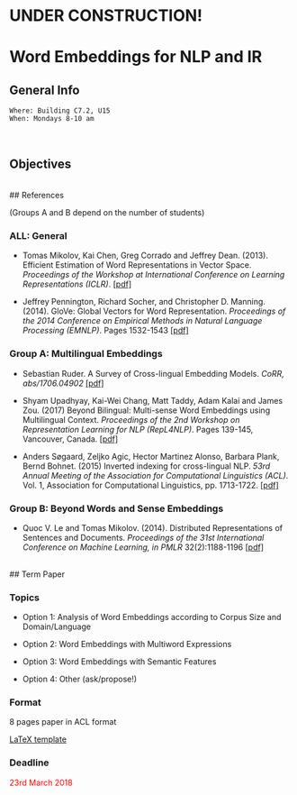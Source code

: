 # UNDER CONSTRUCTION!

# Word Embeddings for NLP and IR

## General Info
```
Where: Building C7.2, U15
When: Mondays 8-10 am
```
<br>

## Objectives


<br>
## References

(Groups A and B depend on the number of students)

### ALL: General 

* Tomas Mikolov, Kai Chen, Greg Corrado and Jeffrey Dean. (2013). Efficient Estimation of Word Representations in Vector Space. 
_Proceedings of the Workshop at International Conference on Learning Representations (ICLR)_. [[pdf]](https://arxiv.org/pdf/1301.3781)

* Jeffrey Pennington, Richard Socher, and Christopher D. Manning. (2014). GloVe: Global Vectors for Word Representation. _Proceedings of the 2014 Conference on Empirical Methods in Natural Language Processing (EMNLP)_.  Pages 1532-1543
[[pdf]](https://nlp.stanford.edu/pubs/glove.pdf)

### Group A: Multilingual Embeddings

* Sebastian Ruder. A Survey of Cross-lingual Embedding Models. 
_CoRR, abs/1706.04902_ [[pdf]](https://arxiv.org/pdf/1706.04902.pdf)

* Shyam Upadhyay, Kai-Wei Chang, Matt Taddy, Adam Kalai and James Zou. (2017) Beyond Bilingual: Multi-sense Word Embeddings using Multilingual Context. 
_Proceedings of the 2nd Workshop on Representation Learning for NLP (RepL4NLP)_. Pages 139-145, Vancouver, Canada. [[pdf]](http://aclweb.org/anthology/W/W17/W17-2613.pdf)

* Anders Søgaard, Zeljko Agic, Hector Martinez Alonso, Barbara Plank, Bernd Bohnet. (2015) Inverted indexing for cross-lingual NLP.  _53rd Annual Meeting of the Association for Computational Linguistics (ACL)_. Vol. 1, Association for Computational Linguistics, pp. 1713-1722. [[pdf]](http://www.aclweb.org/anthology/P15-1165)


### Group B: Beyond Words and Sense Embeddings

* Quoc V. Le and Tomas Mikolov. (2014). Distributed Representations of Sentences and Documents. 
_Proceedings of the 31st International Conference on Machine Learning, in PMLR_ 32(2):1188-1196  [[pdf]](http://proceedings.mlr.press/v32/le14.pdf)

<br>
## Term Paper

### Topics

* Option 1: Analysis of Word Embeddings according to Corpus Size and Domain/Language

* Option 2: Word Embeddings with Multiword Expressions

* Option 3: Word Embeddings with Semantic Features

* Option 4: Other (ask/propose!)


### Format

8 pages paper in ACL format

[LaTeX template](http://acl2017.org/downloads/acl17-latex.zip)


### Deadline

<span style="color:red"> 23rd March 2018 </span>

